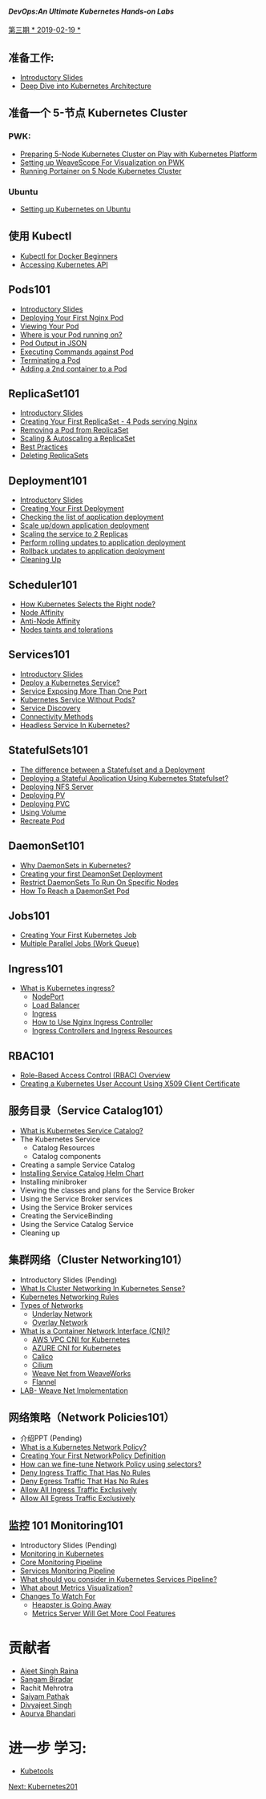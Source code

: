 #### *DevOps:An Ultimate Kubernetes Hands-on Labs*

[第三期 * 2019-02-19 *](2019-02-19)

## 准备工作:

- [Introductory Slides](#/k8slab/Kubernetes_Intro_slides-1/Kubernetes_Intro_slides-1.html)
- [Deep Dive into Kubernetes Architecture](#/k8slab/Kubernetes_Architecture)


## 准备一个 5-节点 Kubernetes Cluster

### PWK:

- [Preparing 5-Node Kubernetes Cluster on Play with Kubernetes Platform](./kube101.md)
- [Setting up WeaveScope For Visualization on PWK](./weave-pwk.md)
- [Running Portainer on 5 Node Kubernetes Cluster](https://github.com/collabnix/kubelabs/tree/master/portainer#running-portainer-on-5-node-kubernetes-cluster)

### Ubuntu

- [Setting up Kubernetes on Ubuntu](https://github.com/collabnix/kubelabs/blob/master/install/ubuntu/README.md)


## 使用 Kubectl

- [Kubectl for Docker Beginners](./kubectl-for-docker.md)
- [Accessing Kubernetes API](./api.md)


## Pods101

- [Introductory Slides](https://collabnix.github.io/kubelabs/Pods101_slides/Pods101.html)
- [Deploying Your First Nginx Pod](./pods101/deploy-your-first-nginx-pod.md)
- [Viewing Your Pod](./pods101/deploy-your-first-nginx-pod.md#viewing-your-pods)
- [Where is your Pod running on?](./pods101/deploy-your-first-nginx-pod.md#which-node-is-this-pod-running-on)
- [Pod Output in JSON](./pods101/deploy-your-first-nginx-pod.md#output-in-json)
- [Executing Commands against Pod](./pods101/deploy-your-first-nginx-pod.md#executing-commands-against-pods)
- [Terminating a Pod](./pods101/deploy-your-first-nginx-pod.md#deleting-the-pod)
- [Adding a 2nd container to a Pod](./pods101/deploy-your-first-nginx-pod.md#ading-a-2nd-container-to-a-pod)



## ReplicaSet101

- [Introductory Slides](https://collabnix.github.io/kubelabs/SlidesReplicaSet101/ReplicaSet101.html)
- [Creating Your First ReplicaSet - 4 Pods serving Nginx](./replicaset101/README.md#how-does-replicaset-manage-pods)
- [Removing a Pod from ReplicaSet](./replicaset101/README.md#removing-a-pod-from-a-replicaset)
- [Scaling & Autoscaling a ReplicaSet](./replicaset101/README.md#scaling-and-autoscaling-replicasets)
- [Best Practices](./replicaset101/README.md#best-practices)
- [Deleting ReplicaSets](./replicaset101/README.md#deleting-replicaset)

## Deployment101

- [Introductory Slides](https://collabnix.github.io/kubelabs/Deployment101_slides/Deployment101.html)
- [Creating Your First Deployment](./Deployment101/README.md)
- [Checking the list of application deployment](./Deployment101/README.md#checking-the-list-of-application-deployment)
- [Scale up/down application deployment](./Deployment101/README.md#step-2-scale-updown-application-deployment)
- [Scaling the service to 2 Replicas](./Deployment101/README.md#scaling-the-service-to-2-replicas)
- [Perform rolling updates to application deployment](./Deployment101/README.md#step-3-perform-rolling-updates-to-application-deployment)
- [Rollback updates to application deployment](./Deployment101/README.md#step-4-rollback-updates-to-application-deployment)
- [Cleaning Up](./Deployment101/README.md#step-5-cleanup)


## Scheduler101

- [How Kubernetes Selects the Right node?](./Scheduler101/README.md)
- [Node Affinity](./Scheduler101/node_affinity.md)
- [Anti-Node Affinity](./Scheduler101/Anti-Node-Affinity.md)
- [Nodes taints and tolerations](./Scheduler101/Nodes_taints_and_tolerations.md)



## Services101

- [Introductory Slides](https://collabnix.github.io/kubelabs/Slides_Services101/Services101.html)
- [Deploy a Kubernetes Service?](./Services101/README.md#deploying--a-kubernetes-service)
- [Service Exposing More Than One Port](./Services101/README.md#service-exposing-more-than-one-port)
- [Kubernetes Service Without Pods?](./Services101/README.md#kubernetes-service-without-pods)
- [Service Discovery](./Services101/README.md#service-discovery)
- [Connectivity Methods](./Services101/README.md#connectivity-methods)
- [Headless Service In Kubernetes?](./Services101/README.md#headless-service-in-kubernetes)

## StatefulSets101

- [The difference between a Statefulset and a Deployment](./StatefulSets101/README.md#what-is-statefulset-and-how-is-it-different-from-deployment)
- [Deploying a Stateful Application Using Kubernetes Statefulset?](./StatefulSets101/README.md#deploying-a-stateful-application-using-kubernetes-statefulset)
- [Deploying NFS Server](./StatefulSets101#deploying-nfs-server)
- [Deploying PV](./StatefulSets101#deploying-persistent-volume)
- [Deploying PVC](./StatefulSets101#deploying-persistent-volume-claim)
- [Using Volume](./StatefulSets101#using-volume)
- [Recreate Pod](./StatefulSets101#recreate-pod)


## DaemonSet101

- [Why DaemonSets in Kubernetes?](./DaemonSet101/README.md)
- [Creating your first DeamonSet Deployment](./DaemonSet101/README.md#creating-your-first-deamonset-deployment)
- [Restrict DaemonSets To Run On Specific Nodes](./DaemonSet101/README.md#restrict-daemonsets-to-run-on-specific-nodes)
- [How To Reach a DaemonSet Pod](./DaemonSet101/README.md#how-to-reach-a-daemonset-pod)

## Jobs101

- [Creating Your First Kubernetes Job](./Jobs101/README.md#creating-your-first-kubernetes-job)
- [Multiple Parallel Jobs (Work Queue)](./Jobs101/README.md#multiple-parallel-jobs-work-queue)



## Ingress101


- [What is Kubernetes ingress?](./Ingress101/README.md)
    - [NodePort](./Ingress101#nodeport)
    - [Load Balancer](./Ingress101#loadbalancer)
    - [Ingress](./Ingress101#ingress)
    - [How to Use Nginx Ingress Controller](./Ingress101#how-to-use-nginx-ingress-controller)
    - [Ingress Controllers and Ingress Resources](./Ingress101#ingress-controllers-and-ingress-resources)



## RBAC101

- [Role-Based Access Control (RBAC) Overview](./RBAC101/#role-based-access-control-rbac)
- [Creating a Kubernetes User Account Using X509 Client Certificate](./RBAC101/#creating-a-kubernetes-user-account-using-x509-client-certificate)


## 服务目录（Service Catalog101）


- [What is Kubernetes Service Catalog?](./ServiceCatalog101/what-is-service-catalog.md)
- The Kubernetes Service
    - Catalog Resources
    - Catalog components
- Creating a sample Service Catalog
- [Installing Service Catalog Helm Chart](./ServiceCatalog101/Install-Service-Catalog-Helm.md)
- Installing minibroker
- Viewing the classes and plans for the Service Broker
- Using the Service Broker services
- Using the Service Broker services
- Creating the ServiceBinding
- Using the Service Catalog Service
- Cleaning up


## 集群网络（Cluster Networking101）

-  Introductory Slides (Pending)
- [What Is Cluster Networking In Kubernetes Sense?](./ClusterNetworking101/README.md/#Cluster-Networking)
- [Kubernetes Networking Rules](./ClusterNetworking101/README.md/#Kubernetes-Networking-Rules)
- [Types of Networks](./ClusterNetworking101/README.md/#Types-of-Networks)
    - [Underlay Network](./ClusterNetworking101/README.md/#Underlay-Network)
    - [Overlay Network](./ClusterNetworking101/README.md/#Overlay-Network)
- [What is a Container Network Interface (CNI)?](./ClusterNetworking101/README.md/#What-is-a-Container-Network-Interface-(CNI))
    - [AWS VPC CNI for Kubernetes](./ClusterNetworking101/README.md/#AWS-VPC-CNI-for-Kubernetes)
    - [AZURE CNI for Kubernetes](./ClusterNetworking101/README.md/#Azure-CNI-for-Kubernetes)
    - [Calico](./ClusterNetworking101/README.md/#Calico)
    - [Cilium](./ClusterNetworking101/README.md/#Cilium)
    - [Weave Net from WeaveWorks](./ClusterNetworking101/README.md/#Weave-Net-from-WeaveWorks)
    - [Flannel](./ClusterNetworking101/README.md/#Flannel)
- [LAB- Weave Net Implementation](./ClusterNetworking101/README.md/#LAB-Weave-Net-Implementation)

## 网络策略（Network Policies101） 

- 介绍PPT (Pending)
- [What is a Kubernetes Network Policy?](./Network_Policies101/README.md)
- [Creating Your First NetworkPolicy Definition](./Network_Policies101/First_Network_Policy.md)
- [How can we fine-tune Network Policy using selectors?](./Network_Policies101/how_can_we_fine-tune_network_policy_using_selectors.md)
- [Deny Ingress Traffic That Has No Rules](./Network_Policies101/Deny_ingress_traffic_that_has_no_rules.md)
- [Deny Egress Traffic That Has No Rules](./Network_Policies101/Deny_egress_traffic_that_has_no_rules.md)
- [Allow All Ingress Traffic Exclusively](./Network_Policies101/allow_all_ingress_traffic_exclusively.md)
- [Allow All Egress Traffic Exclusively](./Network_Policies101/allow_all_egress_traffic_exclusively.md)



## 监控 101 Monitoring101

- Introductory Slides (Pending)
- [Monitoring in Kubernetes](./Monitoring101/README.md/#Monitoring-in-Kubernetes)
- [Core Monitoring Pipeline](./Monitoring101/README.md/#Core-Monitoring-Pipeline)
- [Services Monitoring Pipeline](./Monitoring101/README.md/#Service-Monitoring-Pipeline)
- [What should you consider in Kubernetes Services Pipeline?](./Monitoring101/README.md/#What-should-you-consider-in-Kubernetes-Services-Pipeline)
- [What about Metrics Visualization?](./Monitoring101/README.md/#Metrics-Visulization)
- [Changes To Watch For](./Monitoring101/README.md/#Changes-To-Watch-For)
    - [Heapster is Going Away](./Monitoring101/README.md/#Heapster-is-going-away)
    - [Metrics Server Will Get More Cool Features](./Monitoring101/README.md/#Metrics-Server-Will-Get-More-Cool-Features)

# 贡献者

- [Ajeet Singh Raina](https://twitter.com/ajeetsraina)
- [Sangam Biradar](https://twitter.com/BiradarSangam)
- Rachit Mehrotra
- [Saiyam Pathak](https://twitter.com/SaiyamPathak)
- [Divyajeet Singh](https://www.linkedin.com/in/divyajeet-singh)
- [Apurva Bhandari](https://www.linkedin.com/in/apurvabhandari-linux)







# 进一步 学习:

- [Kubetools](https://kubetools.collabnix.com)



[Next:  Kubernetes201](https://github.com/collabnix/kubelabs/blob/master/201/README.md)




